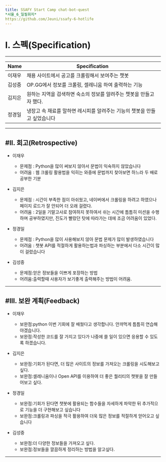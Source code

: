 ```yaml
---
title: SSAFY Start Camp chat-bot-quest
*서울_6_일필휘지*
https://github.com/Jeuni/ssafy-6-hotlife
---
```


# I. 스펙(Specification)
--------------------------

|Name|Specification|
|------|-----------|
|이재우|채용 사이트에서 공고를 크롤링해서 보여주는 챗봇 |
|김성중|OP.GG에서 정보를 크롤링, 셀레니움 하여 출력하는 기능|
|김지은|원하는 지역을 검색하면 숙소의 정보를 알려주는 챗봇을 만들고자 했다.|
|정경일|냉장고 속 재료를 말하면 레시피를 알려주는 기능의 챗봇을 만들고 싶었습니다|

--------------------------

#II. 회고(Retrospective)
--------------------------

+ 이재우
  + 문제점 : Python을 많이 써보지 않아서 문법이 익숙하지 않았습니다
  + 어려움 : 웹 크롤링 활용법을 익히는 와중에 문법까지 찾아보면 하느라 두 배로 공부한 기분

+ 김지은
  + 문제점 : 시간이 부족한 점이 아쉬웠고, 네이버에서 크롤링을 하려고 하였으나 페이지 로드가 잘 안되어 더 오래 걸렸다.
  + 어려움 : 2일을 기말고사로 참여하지 못하여서 쉬는 시간에 틈틈히 미션을 수행하며 공부하였지만, 진도가 빨랐던 탓에 따라가는 데에 조금 어려움이 있었다.

+ 정경일
  + 문제점 : Python을 많이 사용해보지 않아 문법 문제가 많이 발생하였습니다
  + 어려움 : 챗봇 API를 적절하게 활용하는법과 파싱하는 부분에서 다소 시간이 많이 걸렸습니다
 
+ 김성중
  + 문제점:얻은 정보들을 이쁘게 포장하는 방법
  + 어려움:출력할때 사용자가 보기좋게 출력해주는 방법이 어려움.

 
--------------------------

#III. 보완 계획(Feedback)
--------------------------

+ 이재우
  + 보완점:python 이번 기회에 잘 배웠다고 생각합니다. 안까먹게 틈틈히 연습해야겠습니다.
  + 보완점:작성한 코드를 잘 가지고 있다가 나중에 쓸 일이 있으면 응용할 수 있도록 하겠습니다.

+ 김지은
  + 보완점:기회가 된다면, 더 많은 사이트의 정보를 가져오는 크롤링을 시도해보고 싶다.
  + 보완점:셀레니움이나 Open API를 이용하여 더 좋은 퀄리티의 챗봇을 잘 만들어보고 싶다.

+ 정경일
  + 보완점:기회가 된다면 챗봇에 활용되는 함수들을 자세하게 파악한 뒤 추가적으로 기능을 더 구현해보고 싶습니다
  + 보완점:크롤링과 파싱을 적극 활용하여 더욱 많은 정보를 적절하게 얻어오고 싶습니다 
 
+ 김성중
  + 보완점:더 다양한 정보들을 가져오고 싶다.
  + 보완점:정보들을 깔끔하게 정리하는 방법을 알고싶다.

 
--------------------------

